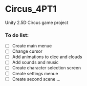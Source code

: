 # Circus_4PT1
Unity 2.5D Circus game project

### To do list:
- [ ] Create main menue
- [ ] Change cursor
- [ ] Add animations to dice and clouds
- [ ] Add sounds and music
- [ ] Create character selection screen
- [ ] Create settings menue
- [ ] Create second scene
...
